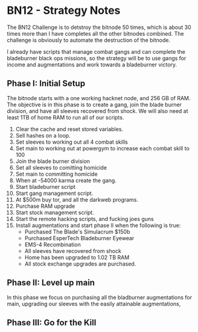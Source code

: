 # BN12 - Strategy Notes
The BN12 Challenge is to detstroy the bitnode 50 times, which is about 30 times more
than I have completes all the other bitnodes combined. The challenge is obviously to 
automate the destruction of the bitnode. 

I already have scripts that manage combat gangs and can complete the bladeburner 
black ops missions, so the strategy will be to use gangs for income and augmentations
and work towards a bladeburner victory.

## Phase I: Initial Setup
The bitnode starts with a one working hacknet node, and 256 GB of RAM. The objective is
in this phase is to create a gang, join the blade burner division, and have all sleeves
recovered from shock. We will also need at least 1TB of home RAM to run all of our scripts.

1) Clear the cache and reset stored variables.
2) Sell hashes on a loop.
3) Set sleeves to working out all 4 combat skills
4) Set main to working out at powergym to increase each combat skill to 100
5) Join the blade burner division
6) Set all sleeves to comitting homicide
7) Set main to committing homicide
8) When at -54000 karma create the gang. 
9) Start bladeburner script
10) Start gang management script.
11) At $500m buy tor, and all the darkweb programs.
12) Purchase RAM upgrade
13) Start stock management script.
14) Start the remote hacking scripts, and fucking joes guns
15) Install augmentations and start phase II when the following is true:
    - Purchased The Blade's Simulacrum $150b
    - Purchased EsperTech Bladeburner Eyewear
    - EMS-4 Recombination
    - All sleeves have recovered from shock
    - Home has been upgraded to 1.02 TB RAM
    - All stock exchange upgrades are purchased.

## Phase II: Level up main
In this phase we focus on purchasing all the bladburner augmentations for main, upgrading our
sleeves with the easily attainable augmentations, 

## Phase III: Go for the Kill

